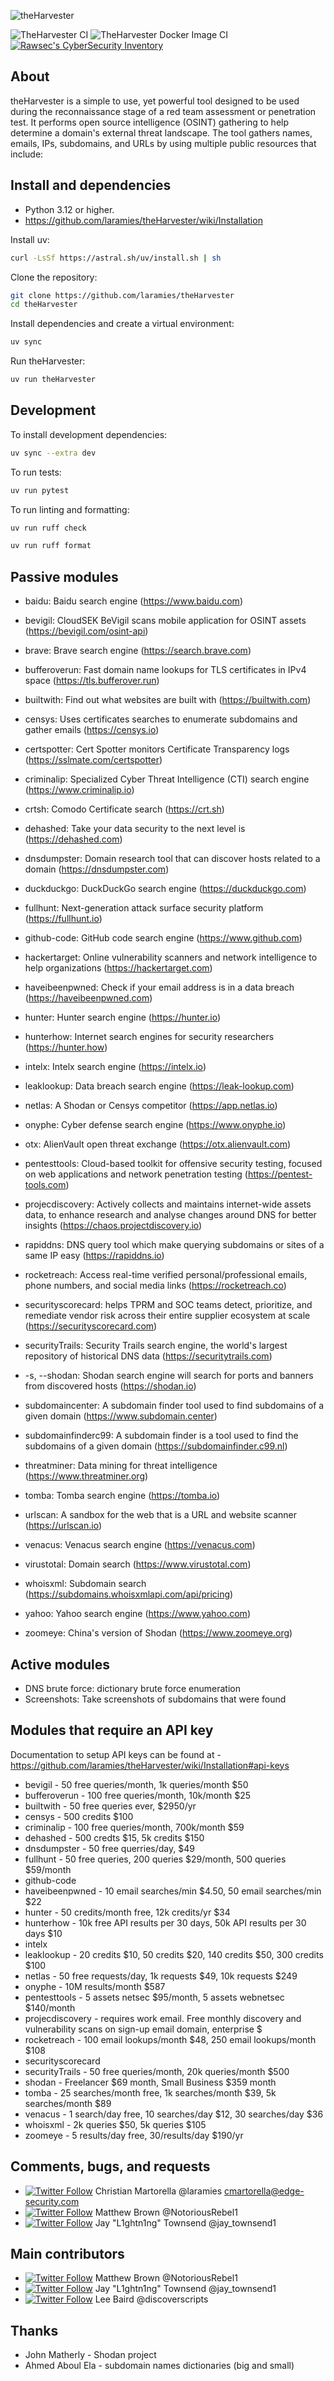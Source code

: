 ![theHarvester](https://github.com/laramies/theHarvester/blob/master/theHarvester-logo.webp)

![TheHarvester CI](https://github.com/laramies/theHarvester/workflows/TheHarvester%20Python%20CI/badge.svg) ![TheHarvester Docker Image CI](https://github.com/laramies/theHarvester/workflows/TheHarvester%20Docker%20Image%20CI/badge.svg)
[![Rawsec's CyberSecurity Inventory](https://inventory.raw.pm/img/badges/Rawsec-inventoried-FF5050_flat_without_logo.svg)](https://inventory.raw.pm/)

About
-----
theHarvester is a simple to use, yet powerful tool designed to be used during the reconnaissance stage of a red
team assessment or penetration test. It performs open source intelligence (OSINT) gathering to help determine
a domain's external threat landscape. The tool gathers names, emails, IPs, subdomains, and URLs by using
multiple public resources that include:

Install and dependencies
------------------------
* Python 3.12 or higher.
* https://github.com/laramies/theHarvester/wiki/Installation

Install uv:
   ```bash
   curl -LsSf https://astral.sh/uv/install.sh | sh
   ```

Clone the repository:
   ```bash
   git clone https://github.com/laramies/theHarvester
   cd theHarvester
   ```

Install dependencies and create a virtual environment:
   ```bash
   uv sync
   ```

Run theHarvester:
   ```bash
   uv run theHarvester
   ```

## Development

To install development dependencies:
```bash
uv sync --extra dev
```

To run tests:
```bash
uv run pytest
```

To run linting and formatting:
```bash
uv run ruff check
```
```bash
uv run ruff format
```

Passive modules
---------------

* baidu: Baidu search engine (https://www.baidu.com)

* bevigil: CloudSEK BeVigil scans mobile application for OSINT assets (https://bevigil.com/osint-api)

* brave: Brave search engine (https://search.brave.com)

* bufferoverun: Fast domain name lookups for TLS certificates in IPv4 space (https://tls.bufferover.run)

* builtwith: Find out what websites are built with (https://builtwith.com)

* censys: Uses certificates searches to enumerate subdomains and gather emails (https://censys.io)

* certspotter: Cert Spotter monitors Certificate Transparency logs (https://sslmate.com/certspotter)

* criminalip: Specialized Cyber Threat Intelligence (CTI) search engine (https://www.criminalip.io)

* crtsh: Comodo Certificate search (https://crt.sh)

* dehashed: Take your data security to the next level is (https://dehashed.com)

* dnsdumpster: Domain research tool that can discover hosts related to a domain (https://dnsdumpster.com)

* duckduckgo: DuckDuckGo search engine (https://duckduckgo.com)

* fullhunt: Next-generation attack surface security platform (https://fullhunt.io)

* github-code: GitHub code search engine (https://www.github.com)

* hackertarget: Online vulnerability scanners and network intelligence to help organizations (https://hackertarget.com)

* haveibeenpwned: Check if your email address is in a data breach (https://haveibeenpwned.com)

* hunter: Hunter search engine (https://hunter.io)

* hunterhow: Internet search engines for security researchers (https://hunter.how)

* intelx: Intelx search engine (https://intelx.io)

* leaklookup: Data breach search engine (https://leak-lookup.com)

* netlas: A Shodan or Censys competitor (https://app.netlas.io)

* onyphe: Cyber defense search engine (https://www.onyphe.io)

* otx: AlienVault open threat exchange (https://otx.alienvault.com)

* pentesttools: Cloud-based toolkit for offensive security testing, focused on web applications and network penetration testing (https://pentest-tools.com)

* projecdiscovery: Actively collects and maintains internet-wide assets data, to enhance research and analyse changes around DNS for better insights (https://chaos.projectdiscovery.io)

* rapiddns: DNS query tool which make querying subdomains or sites of a same IP easy (https://rapiddns.io)

* rocketreach: Access real-time verified personal/professional emails, phone numbers, and social media links (https://rocketreach.co)

* securityscorecard: helps TPRM and SOC teams detect, prioritize, and remediate vendor risk across their entire supplier ecosystem at scale (https://securityscorecard.com)

* securityTrails: Security Trails search engine, the world's largest repository of historical DNS data (https://securitytrails.com)

* -s, --shodan: Shodan search engine will search for ports and banners from discovered hosts (https://shodan.io)

* subdomaincenter: A subdomain finder tool used to find subdomains of a given domain (https://www.subdomain.center)

* subdomainfinderc99: A subdomain finder is a tool used to find the subdomains of a given domain (https://subdomainfinder.c99.nl)

* threatminer: Data mining for threat intelligence (https://www.threatminer.org)

* tomba: Tomba search engine (https://tomba.io)

* urlscan: A sandbox for the web that is a URL and website scanner (https://urlscan.io)

* venacus: Venacus search engine (https://venacus.com)

* virustotal: Domain search (https://www.virustotal.com)

* whoisxml: Subdomain search (https://subdomains.whoisxmlapi.com/api/pricing)

* yahoo: Yahoo search engine (https://www.yahoo.com)

* zoomeye: China's version of Shodan (https://www.zoomeye.org)

Active modules
--------------
* DNS brute force: dictionary brute force enumeration
* Screenshots: Take screenshots of subdomains that were found

Modules that require an API key
-------------------------------
Documentation to setup API keys can be found at - https://github.com/laramies/theHarvester/wiki/Installation#api-keys

* bevigil - 50 free queries/month, 1k queries/month $50
* bufferoverun - 100 free queries/month, 10k/month $25
* builtwith - 50 free queries ever, $2950/yr
* censys - 500 credits $100
* criminalip - 100 free queries/month, 700k/month $59
* dehashed - 500 credts $15, 5k credits $150
* dnsdumpster - 50 free querries/day, $49
* fullhunt - 50 free queries, 200 queries $29/month, 500 queries $59/month 
* github-code
* haveibeenpwned - 10 email searches/min $4.50, 50 email searches/min $22
* hunter - 50 credits/month free, 12k credits/yr $34
* hunterhow - 10k free API results per 30 days, 50k API results per 30 days $10
* intelx
* leaklookup - 20 credits $10, 50 credits $20, 140 credits $50, 300 credits $100
* netlas - 50 free requests/day, 1k requests $49, 10k requests $249
* onyphe - 10M results/month $587
* pentesttools - 5 assets netsec $95/month, 5 assets webnetsec $140/month
* projecdiscovery - requires work email. Free monthly discovery and vulnerability scans on sign-up email domain, enterprise $
* rocketreach - 100 email lookups/month $48, 250 email lookups/month $108
* securityscorecard
* securityTrails - 50 free queries/month, 20k queries/month $500
* shodan - Freelancer $69 month, Small Business $359 month
* tomba - 25 searches/month free, 1k searches/month $39, 5k searches/month $89
* venacus - 1 search/day free, 10 searches/day $12, 30 searches/day $36
* whoisxml - 2k queries $50, 5k queries $105
* zoomeye - 5 results/day free, 30/results/day $190/yr

Comments, bugs, and requests
----------------------------
* [![Twitter Follow](https://img.shields.io/twitter/follow/laramies.svg?style=social&label=Follow)](https://twitter.com/laramies) Christian Martorella @laramies
  cmartorella@edge-security.com
* [![Twitter Follow](https://img.shields.io/twitter/follow/NotoriousRebel1.svg?style=social&label=Follow)](https://twitter.com/NotoriousRebel1) Matthew Brown @NotoriousRebel1
* [![Twitter Follow](https://img.shields.io/twitter/follow/jay_townsend1.svg?style=social&label=Follow)](https://twitter.com/jay_townsend1) Jay "L1ghtn1ng" Townsend @jay_townsend1

Main contributors
-----------------
* [![Twitter Follow](https://img.shields.io/twitter/follow/NotoriousRebel1.svg?style=social&label=Follow)](https://twitter.com/NotoriousRebel1) Matthew Brown @NotoriousRebel1
* [![Twitter Follow](https://img.shields.io/twitter/follow/jay_townsend1.svg?style=social&label=Follow)](https://twitter.com/jay_townsend1) Jay "L1ghtn1ng" Townsend @jay_townsend1
* [![Twitter Follow](https://img.shields.io/twitter/follow/discoverscripts.svg?style=social&label=Follow)](https://twitter.com/discoverscripts) Lee Baird @discoverscripts


Thanks
------
* John Matherly - Shodan project
* Ahmed Aboul Ela - subdomain names dictionaries (big and small)
